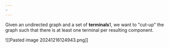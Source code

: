 ```yaml
---
~
---
```

Given an undirected graph and a set of **terminals**1, we want to "cut-up" the graph such that there is at least one terminal per resulting component.

![[Pasted image 20241216124943.png]]

